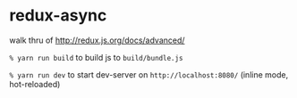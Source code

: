 # redux-async

walk thru of http://redux.js.org/docs/advanced/

`% yarn run build` to build js to `build/bundle.js`

`% yarn run dev` to start dev-server on `http://localhost:8080/`
(inline mode, hot-reloaded)
